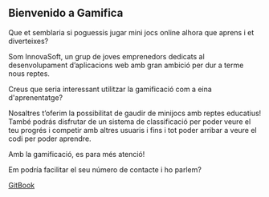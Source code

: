 ## Bienvenido a Gamifica

Que et semblaria si poguessis jugar mini jocs online alhora que aprens i et diverteixes?

Som InnovaSoft, un grup de joves emprenedors dedicats al desenvolupament d’aplicacions web amb gran ambició per dur a terme nous reptes.

Creus que seria interessant utilitzar la gamificació com a eina d'aprenentatge?

Nosaltres t’oferim la possibilitat de gaudir de minijocs amb reptes educatius!
També podrás disfrutar de un sistema de classificació per poder veure el teu progrés i competir amb altres usuaris i fins i tot poder arribar a veure el codi per poder aprendre.

Amb la gamificació, es para més atenció! 

Em podría facilitar el seu número de contacte i ho parlem?

[GitBook](https://innovasoft-daw-gamifica.gitbook.io/gamifica/) 

